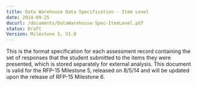 ```yaml
---
title: Data Warehouse Data Specification - Item Level 
date: 2014-09-25
docurl: /documents/DataWarehouse-Spec-ItemLevel.pdf
status: Draft
Version: Milestone 5, V1.0
---
```

This is the format specification for each assessment record containing the set of responses that the student submitted to the items they were presented, which is stored separately for external analysis. This document is valid for the RFP-15 Milestone 5, released on 8/5/14 and will be updated upon the release of RFP-15 Milestone 6.
